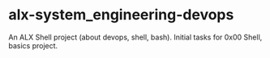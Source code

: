 # alx-system_engineering-devops
An ALX Shell project (about devops, shell, bash). Initial tasks for 0x00 Shell, basics project.

